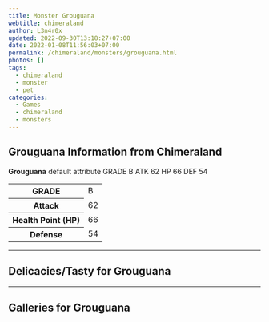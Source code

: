 ```yaml
---
title: Monster Grouguana
webtitle: chimeraland
author: L3n4r0x
updated: 2022-09-30T13:18:27+07:00
date: 2022-01-08T11:56:03+07:00
permalink: /chimeraland/monsters/grouguana.html
photos: []
tags:
  - chimeraland
  - monster
  - pet
categories:
  - Games
  - chimeraland
  - monsters
---
```


<section id="bootstrap-wrapper"><link rel="stylesheet" href="https://rawcdn.githack.com/dimaslanjaka/Web-Manajemen/0c3b5aa1813bd4abcd2c11bf3e37928b15c28664/css/bootstrap-5-3-0-alpha3-wrapper.css"/><h2 id="attribute">Grouguana Information from Chimeraland</h2><p><b>Grouguana</b> default attribute GRADE B ATK 62 HP 66 DEF 54<table><tr><th>GRADE</th><td>B</td></tr><tr><th>Attack</th><td>62</td></tr><tr><th>Health Point (HP)</th><td>66</td></tr><tr><th>Defense</th><td>54</td></tr></table></p><hr/><h2 id="delicacies">Delicacies/Tasty for Grouguana</h2><div class="text-white bg-dark"></div><hr/><div id="gallery"><h2>Galleries for Grouguana</h2><div class="row"></div></div></section>